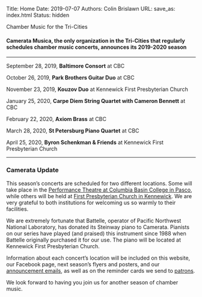 Title: Home
Date: 2019-07-07
Authors: Colin Brislawn
URL:
save_as: index.html
Status: hidden


Chamber Music for the Tri-Cities

#### Camerata Musica, the only organization in the Tri-Cities that regularly schedules chamber music concerts, announces its 2019-2020 season

---

September 28, 2019, **Baltimore Consort** at CBC

October 26, 2019, **Park Brothers Guitar Duo** at CBC

November 23, 2019, **Kouzov Duo** at Kennewick First Presbyterian Church

January 25, 2020, **Carpe Diem String Quartet with Cameron Bennett** at CBC

February 22, 2020, **Axiom Brass** at CBC

March 28, 2020, **St Petersburg Piano Quartet** at CBC

April 25, 2020, **Byron Schenkman & Friends** at Kennewick First Presbyterian Church

<!--
[![ ]({filename}/images/2018-2019/Jovanni-Rey-dePedro-400.jpg){:.homepageimage}]({filename}/2018-2019/JovanniReydePedro.md)
[![ ]({filename}/images/2018-2019/The-Byrd-Ensemble-400.jpg){}]({filename}/2018-2019/ByrdEnsemble2018.md)
[![ ]({filename}/images/2018-2019/Frisson-400.jpg){}]({filename}/2018-2019/Frisson.md)
[![ ]({filename}/images/2018-2019/Maxwell-Quartet-400.jpg){}]({filename}/2018-2019/MaxwellQuartet.md)
[![ ]({filename}/images/2018-2019/Ensemble-Caprice-400.jpg){}]({filename}/2018-2019/EnsembleCaprice.md)
[![ ]({filename}/images/2018-2019/Aristeia-Trio-400.jpg){}]({filename}/2018-2019/AristeiaTrio.md)
[![ ]({filename}/images/2018-2019/PaulandRon-400.jpg){}]({filename}/2018-2019/PaulandRon.md)
[![ ]({filename}/images/2018-2019/YoungArtists400.jpg){}]({filename}/2018-2019/YoungArtists2019.md)
-->

---

### Camerata Update

This season’s concerts are scheduled for two different locations.  Some will take place in the [Performance Theatre at Columbia Basin College in Pasco](https://www.google.com/maps/place/CBC+Arts+Center,+Pasco,+WA+99301/@46.2508062,-119.1227316,19z/), while others will be held at [First Presbyterian Church in Kennewick](https://www.google.com/maps/place/Kennewick+First+Presbyterian+Church/@46.2086615,-119.1480316,17z/).  We are very grateful to both institutions for welcoming us so warmly to their facilities.

 We are extremely fortunate that Battelle, operator of Pacific Northwest National Laboratory, has donated its Steinway piano to Camerata.  Pianists on our series have played (and praised) this instrument since 1988 when Battelle originally purchased it for our use.  The piano will be located at Kennewick First Presbyterian Church.

 Information about each concert’s location will be included on this website, our Facebook page, next season’s flyers and posters, and our [announcement emails](http://eepurl.com/cD1Zvv), as well as on the reminder cards we send to [patrons](https://www.cameratamusica.com/pages/supporting-camerata-musica.html).

 We look forward to having you join us for another season of chamber music.

<style>

.entry-content a img,
.entry-content a img:hover {
    width: 270px;
    margin-right: 5px;
    margin-bottom: 10px;
    text-decoration: none;
    border-bottom: none;
}

</style>
